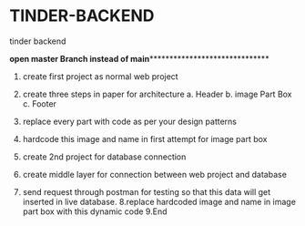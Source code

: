 # TINDER-BACKEND
tinder backend

**********open master Branch instead of main****************************************



1. create first project as normal web project 
2. create three steps in paper for architecture
   a. Header
   b. image Part Box
   c. Footer 
   
3.  replace every part with code as per your design patterns


4. hardcode this image and name in first attempt for image part box
5. create 2nd project for  database connection
6. create middle layer for connection between web project and database
7. send request through postman for testing so that this data will get inserted in live database. 
8.replace hardcoded image and name in image part box with this dynamic code
9.End
